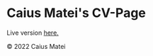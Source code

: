 ﻿# Caius Matei's CV-Page 
 Live version [here.](https://chasacademy-caius-matei.github.io/projekt-cv/)

 
 © 2022 Caius Matei
  





